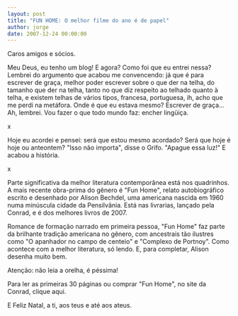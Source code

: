 ```yaml
---
layout: post
title: "FUN HOME: O melhor filme do ano é de papel"
author: jorge
date: 2007-12-24 00:00:00
---
```

Caros amigos e sócios.

Meu Deus, eu tenho um blog! E agora? Como foi que eu entrei nessa? Lembrei do argumento que acabou me convencendo: já que é para escrever de graça, melhor poder escrever sobre o que der na telha, do tamanho que der na telha, tanto no que diz respeito ao telhado quanto à telha, e existem telhas de vários tipos, francesa, portuguesa, ih, acho que me perdi na metáfora. Onde é que eu estava mesmo? Escrever de graça... Ah, lembrei. Vou fazer o que todo mundo faz: encher lingüiça.

x

Hoje eu acordei e pensei: será que estou mesmo acordado? Será que hoje é hoje ou anteontem? "Isso não importa", disse o Grifo. "Apague essa luz!" E acabou a história.

x

Parte significativa da melhor literatura contemporânea está nos quadrinhos. A mais recente obra-prima do gênero é "Fun Home", relato autobiográfico escrito e desenhado por Alison Bechdel, uma americana nascida em 1960 numa minúscula cidade da Pensilvânia. Está nas livrarias, lançado pela Conrad, e é dos melhores livros de 2007.

Romance de formação narrado em primeira pessoa, "Fun Home" faz parte da brilhante tradição americana no gênero, com ancestrais tão ilustres como "O apanhador no campo de centeio" e "Complexo de Portnoy". Como acontece com a melhor literatura, só lendo. E, para completar, Alison desenha muito bem.

Atenção: não leia a orelha, é péssima!

Para ler as primeiras 30 páginas ou comprar "Fun Home", no site da Conrad, clique aqui.

E Feliz Natal, a ti, aos teus e até aos ateus.